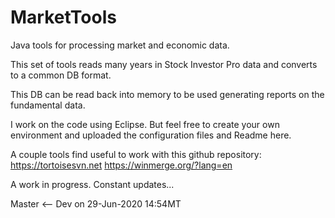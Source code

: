 # MarketTools
Java tools for processing market and economic data.

This set of tools reads many years in Stock Investor Pro data and converts to a common DB format.

This DB can be read back into memory to be used generating reports on the fundamental data.

I work on the code using Eclipse. But feel free to create your own environment and uploaded the configuration files and Readme here.

A couple tools find useful to work with this github repository:
https://tortoisesvn.net
https://winmerge.org/?lang=en

A work in progress. Constant updates...

Master <-- Dev on 29-Jun-2020 14:54MT
